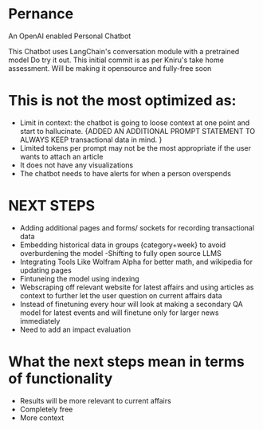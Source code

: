 # Pernance
An OpenAI enabled Personal Chatbot


This Chatbot uses LangChain's conversation module with a pretrained model
Do try it out.
This initial commit is as per Kniru's take home assessment. Will be making it opensource and fully-free soon 


# This is not the most optimized as:
  - Limit in context: the chatbot is going to loose context at one point and start to hallucinate. {ADDED AN ADDITIONAL PROMPT STATEMENT TO ALWAYS KEEP transactional data in mind. }
  - Limited tokens per prompt may not be the most appropriate if the user wants to attach an article
  - It does not have any visualizations
  - The chatbot needs to have alerts for when a person overspends 
  
# NEXT STEPS
- Adding additional pages and forms/ sockets for recording transactional data
- Embedding historical data in groups {category+week} to avoid overburdening the model
-Shifting to fully open source LLMS
- Integrating Tools Like Wolfram Alpha for better math, and wikipedia for updating pages 
- Fintuneing the model using indexing
- Webscraping off relevant website for latest affairs and using articles as context to further let the user question on current affairs data
- Instead of finetuning every hour will look at making a secondary QA model for latest events and will finetune only for larger news immediately
- Need to add an impact evaluation 

# What the next steps mean in terms of functionality
- Results will be more relevant to current affairs
- Completely free 
- More context
